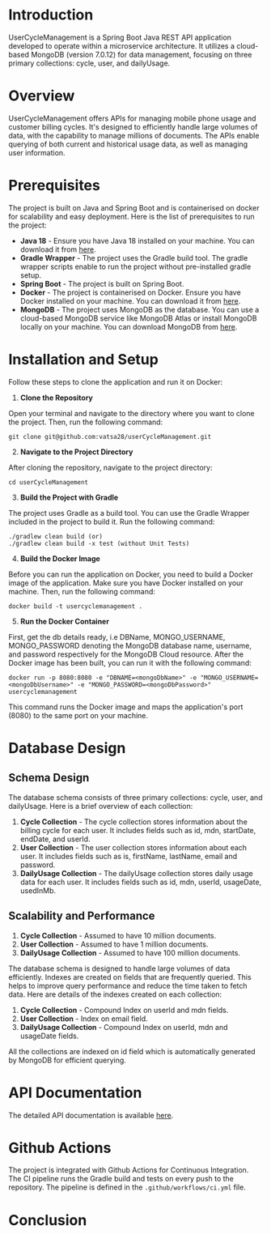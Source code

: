 # Introduction

UserCycleManagement is a Spring Boot Java REST API application developed to operate within a microservice architecture.
It utilizes a cloud-based MongoDB (version 7.0.12) for data management, focusing on three primary collections: cycle, user, and dailyUsage.

# Overview

UserCycleManagement offers APIs for managing mobile phone usage and customer billing cycles. It's designed to efficiently handle large volumes of data, with the capability to manage millions of documents. The APIs enable querying of both current and historical usage data, as well as managing user information.

# Prerequisites

The project is built on Java and Spring Boot and is containerised on docker for scalability and easy deployment.
Here is the list of prerequisites to run the project:

- **Java 18** - Ensure you have Java 18 installed on your machine. You can download it from [here](https://www.oracle.com/java/technologies/javase-jdk18-downloads.html).
- **Gradle Wrapper** - The project uses the Gradle build tool. The gradle wrapper scripts enable to run the project without pre-installed gradle setup. 
- **Spring Boot** - The project is built on Spring Boot.
- **Docker** - The project is containerised on Docker. Ensure you have Docker installed on your machine. You can download it from [here](https://www.docker.com/products/docker-desktop).
- **MongoDB** - The project uses MongoDB as the database. You can use a cloud-based MongoDB service like MongoDB Atlas or install MongoDB locally on your machine. You can download MongoDB from [here](https://www.mongodb.com/try/download/community).

# Installation and Setup

Follow these steps to clone the application and run it on Docker:

1. **Clone the Repository**

Open your terminal and navigate to the directory where you want to clone the project. Then, run the following command:

    git clone git@github.com:vatsa28/userCycleManagement.git
2. **Navigate to the Project Directory**
   
After cloning the repository, navigate to the project directory:

    cd userCycleManagement
3. **Build the Project with Gradle**
   
The project uses Gradle as a build tool. You can use the Gradle Wrapper included in the project to build it. Run the following command:

    ./gradlew clean build (or)
    ./gradlew clean build -x test (without Unit Tests)

4. **Build the Docker Image**
   
Before you can run the application on Docker, you need to build a Docker image of the application. Make sure you have Docker installed on your machine. Then, run the following command:

    docker build -t usercyclemanagement .

5. **Run the Docker Container**

First, get the db details ready, i.e DBName, MONGO_USERNAME, MONGO_PASSWORD denoting the MongoDB database name, username, and password respectively for the MongoDB Cloud resource. 
After the Docker image has been built, you can run it with the following command:

    docker run -p 8080:8080 -e "DBNAME=<mongoDbName>" -e "MONGO_USERNAME=<mongoDbUsername>" -e "MONGO_PASSWORD=<mongoDbPassword>" usercyclemanagement

This command runs the Docker image and maps the application's port (8080) to the same port on your machine.

# Database Design

## Schema Design

The database schema consists of three primary collections: cycle, user, and dailyUsage. Here is a brief overview of each collection:

1. **Cycle Collection** - The cycle collection stores information about the billing cycle for each user. It includes fields such as id, mdn, startDate, endDate, and userId.
2. **User Collection** - The user collection stores information about each user. It includes fields such as is, firstName, lastName, email and password.
3. **DailyUsage Collection** - The dailyUsage collection stores daily usage data for each user. It includes fields such as id, mdn, userId, usageDate, usedInMb.

## Scalability and Performance

1. **Cycle Collection** - Assumed to have 10 million documents.
2. **User Collection** - Assumed to have 1 million documents.
3. **DailyUsage Collection** - Assumed to have 100 million documents.

The database schema is designed to handle large volumes of data efficiently. 
Indexes are created on fields that are frequently queried. This helps to improve query performance and reduce the time taken to fetch data.
Here are details of the indexes created on each collection:

1. **Cycle Collection** - Compound Index on userId and mdn fields.
2. **User Collection** - Index on email field.
3. **DailyUsage Collection** - Compound Index on userId, mdn and usageDate fields.

All the collections are indexed on id field which is automatically generated by MongoDB for efficient querying.

# API Documentation

The detailed API documentation is available [here](./API_DOC.md).

# Github Actions

The project is integrated with Github Actions for Continuous Integration.
The CI pipeline runs the Gradle build and tests on every push to the repository. 
The pipeline is defined in the `.github/workflows/ci.yml` file.

# Conclusion

